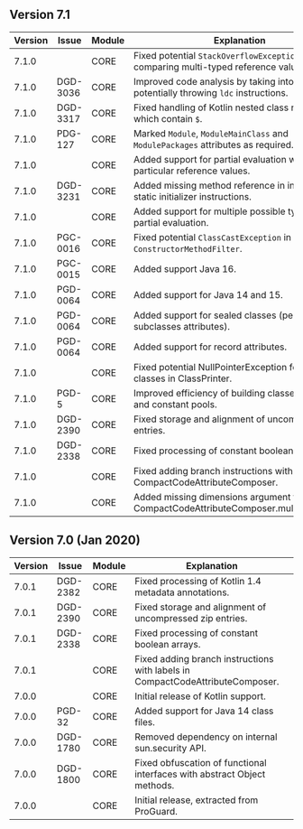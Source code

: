 ## Version 7.1

| Version| Issue    | Module   | Explanation
|--------|----------|----------|----------------------------------
| 7.1.0  |          | CORE     | Fixed potential `StackOverflowException` when comparing multi-typed reference values.
| 7.1.0  | DGD-3036 | CORE     | Improved code analysis by taking into account potentially throwing `ldc` instructions.
| 7.1.0  | DGD-3317 | CORE     | Fixed handling of Kotlin nested class names which contain `$`.
| 7.1.0  | PDG-127  | CORE     | Marked `Module`, `ModuleMainClass` and `ModulePackages` attributes as required.
| 7.1.0  |          | CORE     | Added support for partial evaluation with particular reference values.
| 7.1.0  | DGD-3231 | CORE     | Added missing method reference in injected static initializer instructions.
| 7.1.0  |          | CORE     | Added support for multiple possible types during partial evaluation.
| 7.1.0  | PGC-0016 | CORE     | Fixed potential `ClassCastException` in `ConstructorMethodFilter`.
| 7.1.0  | PGC-0015 | CORE     | Added support Java 16.
| 7.1.0  | PGD-0064 | CORE     | Added support for Java 14 and 15.
| 7.1.0  | PGD-0064 | CORE     | Added support for sealed classes (permitted subclasses attributes).
| 7.1.0  | PGD-0064 | CORE     | Added support for record attributes.
| 7.1.0  |          | CORE     | Fixed potential NullPointerException for module classes in ClassPrinter.
| 7.1.0  | PGD-5    | CORE     | Improved efficiency of building classes, methods and constant pools.
| 7.1.0  | DGD-2390 | CORE     | Fixed storage and alignment of uncompressed zip entries.
| 7.1.0  | DGD-2338 | CORE     | Fixed processing of constant boolean arrays.
| 7.1.0  |          | CORE     | Fixed adding branch instructions with labels in CompactCodeAttributeComposer.
| 7.1.0  |          | CORE     | Added missing dimensions argument to CompactCodeAttributeComposer.multianewarray.

## Version 7.0 (Jan 2020)

| Version| Issue    | Module   | Explanation
|--------|----------|----------|----------------------------------
| 7.0.1  | DGD-2382 | CORE     | Fixed processing of Kotlin 1.4 metadata annotations.
| 7.0.1  | DGD-2390 | CORE     | Fixed storage and alignment of uncompressed zip entries.
| 7.0.1  | DGD-2338 | CORE     | Fixed processing of constant boolean arrays.
| 7.0.1  |          | CORE     | Fixed adding branch instructions with labels in CompactCodeAttributeComposer.
| 7.0.0  |          | CORE     | Initial release of Kotlin support.
| 7.0.0  | PGD-32   | CORE     | Added support for Java 14 class files.
| 7.0.0  | DGD-1780 | CORE     | Removed dependency on internal sun.security API.
| 7.0.0  | DGD-1800 | CORE     | Fixed obfuscation of functional interfaces with abstract Object methods.
| 7.0.0  |          | CORE     | Initial release, extracted from ProGuard.
